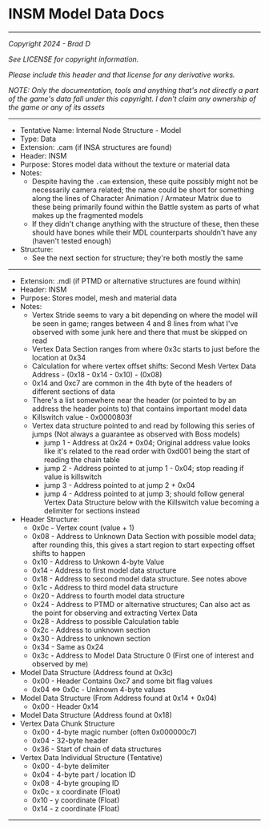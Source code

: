 # INSM Model Data Docs

---

*Copyright 2024 - Brad D*

*See LICENSE for copyright information.*

*Please include this header and that license for any derivative works.*

*NOTE: Only the documentation, tools and anything that's not directly a part of the game's data fall under this copyright. I don't claim any ownership of the game or any of its assets*

---

* Tentative Name: Internal Node Structure - Model
* Type: Data
* Extension: .cam (if INSA structures are found)
* Header: INSM
* Purpose: Stores model data without the texture or material data
* Notes:
	* Despite having the `.cam` extension, these quite possibly might not be necessarily camera related; the name could be short for something along the lines of Character Animation / Armateur Matrix due to these being primarily found within the Battle system as parts of what makes up the fragmented models
	* If they didn't change anything with the structure of these, then these should have bones while their MDL counterparts shouldn't have any (haven't tested enough)
* Structure:
	* See the next section for structure; they're both mostly the same

---

* Extension: .mdl (if PTMD or alternative structures are found within)
* Header: INSM
* Purpose: Stores model, mesh and material data
* Notes:
	* Vertex Stride seems to vary a bit depending on where the model will be seen in game; ranges between 4 and 8 lines from what I've observed with some junk here and there that must be skipped on read
	* Vertex Data Section ranges from where 0x3c starts to just before the location at 0x34
	* Calculation for where vertex offset shifts: Second Mesh Vertex Data Address - <Values of these addresses subtracted>(0x18 - 0x14 - 0x10) - <Round this to nearest byte>(0x08)
	* 0x14 and 0xc7 are common in the 4th byte of the headers of different sections of data
	* There's a list somewhere near the header (or pointed to by an address the header points to) that contains important model data
	* Killswitch value - 0x0000803f
	* Vertex data structure pointed to and read by following this series of jumps (Not always a guarantee as observed with Boss models)
		* jump 1 - Address at 0x24 + 0x04; Original address value looks like it's related to the read order with 0xd001 being the start of reading the chain table
		* jump 2 - Address pointed to at jump 1 - 0x04; stop reading if value is killswitch
		* jump 3 - Address pointed to at jump 2 + 0x04
		* jump 4 - Address pointed to at jump 3; should follow general Vertex Data Structure below with the Killswitch value becoming a delimiter for sections instead
* Header Structure:
	* 0x0c - Vertex count (value + 1)
	* 0x08 - Address to Unknown Data Section with possible model data; after rounding this, this gives a start region to start expecting offset shifts to happen
	* 0x10 - Address to Unkown 4-byte Value
	* 0x14 - Address to first model data structure
	* 0x18 - Address to second model data structure. See notes above
	* 0x1c - Address to third model data structure
	* 0x20 - Address to fourth model data structure
	* 0x24 - Address to PTMD or alternative structures; Can also act as the point for observing and extracting Vertex Data
	* 0x28 - Address to possible Calculation table
	* 0x2c - Address to unknown section
	* 0x30 - Address to unknown section
	* 0x34 - Same as 0x24
	* 0x3c - Address to Model Data Structure 0 (First one of interest and observed by me)
* Model Data Structure (Address found at 0x3c)
	* 0x00 - Header Contains 0xc7 and some bit flag values
	* 0x04 <=> 0x0c - Unknown 4-byte values
* Model Data Structure (From Address found at 0x14 + 0x04)
	* 0x00 - Header 0x14
* Model Data Structure (Address found at 0x18)
* Vertex Data Chunk Structure
	* 0x00 - 4-byte magic number (often 0x000000c7)
	* 0x04 - 32-byte header
	* 0x36 - Start of chain of data structures
* Vertex Data Individual Structure (Tentative)
	* 0x00 - 4-byte delimiter
	* 0x04 - 4-byte part / location ID
	* 0x08 - 4-byte grouping ID
	* 0x0c - x coordinate (Float)
	* 0x10 - y coordinate (Float)
	* 0x14 - z coordinate (Float)
---
